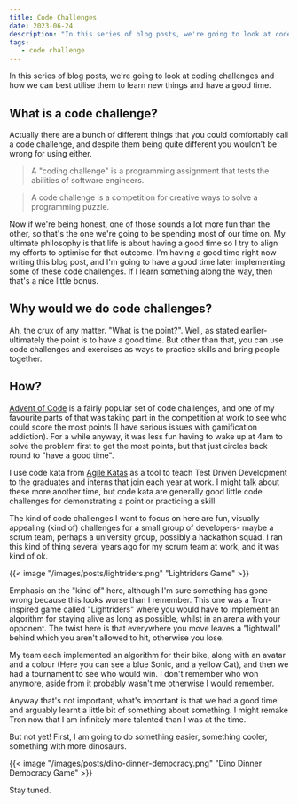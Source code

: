 ```yaml
---
title: Code Challenges
date: 2023-06-24
description: "In this series of blog posts, we're going to look at code challenges and how we can best utilise them to learn new things and have a good time."
tags:
   - code challenge
---
```


In this series of blog posts, we're going to look at coding challenges and how we can best utilise them to learn new things and have a good time.

## What is a code challenge?

Actually there are a bunch of different things that you could comfortably call a code challenge, and despite them being quite different you wouldn't be wrong for using either. 

> A "coding challenge" is a programming assignment that tests the abilities of software engineers.

> A code challenge is a competition for creative ways to solve a programming puzzle.

Now if we're being honest, one of those sounds a lot more fun than the other, so that's the one we're going to be spending most of our time on. My ultimate philosophy is that life is about having a good time so I try to align my efforts to optimise for that outcome. I'm having a good time right now writing this blog post, and I'm going to have a good time later implementing some of these code challenges. If I learn something along the way, then that's a nice little bonus. 

## Why would we do code challenges? 

Ah, the crux of any matter. "What is the point?". Well, as stated earlier- ultimately the point is to have a good time. But other than that, you can use code challenges and exercises as ways to practice skills and bring people together. 

## How?

[Advent of Code](https://adventofcode.com/) is a fairly popular set of code challenges, and one of my favourite parts of that was taking part in the competition at work to see who could score the most points (I have serious issues with gamification addiction). For a while anyway, it was less fun having to wake up at 4am to solve the problem first to get the most points, but that just circles back round to "have a good time". 

I use code kata from [Agile Katas](https://agilekatas.co.uk) as a tool to teach Test Driven Development to the graduates and interns that join each year at work. I might talk about these more another time, but code kata are generally good little code challenges for demonstrating a point or practicing a skill. 

The kind of code challenges I want to focus on here are fun, visually appealing (kind of) challenges for a small group of developers- maybe a scrum team, perhaps a university group, possibly a hackathon squad. I ran this kind of thing several years ago for my scrum team at work, and it was kind of ok. 

{{< image "/images/posts/lightriders.png" "Lightriders Game" >}}

Emphasis on the "kind of" here, although I'm sure something has gone wrong because this looks worse than I remember. This one was a Tron-inspired game called "Lightriders" where you would have to implement an algorithm for staying alive as long as possible, whilst in an arena with your opponent. The twist here is that everywhere you move leaves a "lightwall" behind which you aren't allowed to hit, otherwise you lose.

My team each implemented an algorithm for their bike, along with an avatar and a colour (Here you can see a blue Sonic, and a yellow Cat), and then we had a tournament to see who would win. I don't remember who won anymore, aside from it probably wasn't me otherwise I would remember. 

Anyway that's not important, what's important is that we had a good time and arguably learnt a little bit of something about something. I might remake Tron now that I am infinitely more talented than I was at the time. 

But not yet! First, I am going to do something easier, something cooler, something with more dinosaurs. 

{{< image "/images/posts/dino-dinner-democracy.png" "Dino Dinner Democracy Game" >}}

Stay tuned.
